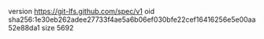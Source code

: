 version https://git-lfs.github.com/spec/v1
oid sha256:1e30eb262adee27733f4ae5a6b06ef030bfe22cef16416256e5e00aa52e88da1
size 5692
